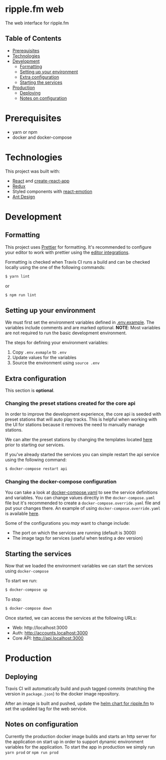 # ripple.fm web

The web interface for ripple.fm

## Table of Contents

- [Prerequisites](#prerequisites)
- [Technologies](#technologies)
- [Development](#development)
  - [Formatting](#formatting)
  - [Setting up your environment](#setting-up-your-environment)
  - [Extra configuration](#extra-configuration)
  - [Starting the services](#starting-the-services)
- [Production](#production)
  - [Deploying](#deploying)
  - [Notes on configuration](#notes-on-configuration)

# Prerequisites

- yarn or npm
- docker and docker-compose

# Technologies

This project was built with:

- [React](https://reactjs.org/) and [create-react-app](https://github.com/facebook/create-react-app)
- [Redux](https://redux.js.org/)
- Styled components with [react-emotion](https://github.com/emotion-js/emotion)
- [Ant Design](https://ant.design/docs/react/introduce)

# Development

## Formatting

This project uses [Prettier](https://github.com/prettier/prettier) for formatting. It's recommended to configure your editor to work with prettier using the [editor integrations](https://prettier.io/docs/en/editors.html).

Formatting is checked when Travis CI runs a build and can be checked locally using the one of the following commands:

```sh
$ yarn lint
```

or

```sh
$ npm run lint
```

## Setting up your environment

We must first set the environment variables defined in [.env.example](.env.example). The variables include comments and are marked optional. **NOTE**: Most variables are not required to run the basic development environment.

The steps for defining your environment variables:

1. Copy `.env.exmaple` to `.env`
1. Update values for the variables
1. Source the environment using `source .env`

## Extra configuration

This section is **optional**.

### Changing the preset stations created for the core api

In order to improve the development experience, the core api is seeded with preset stations that will auto play tracks. This is helpful when working with the UI for stations because it removes the need to manually manage stations.

We can alter the preset stations by changing the templates located [here](support/station_templates.exs) prior to starting our services.

If you've already started the services you can simple restart the api service using the following command:

```sh
$ docker-compose restart api
```

### Changing the docker-compose configuration

You can take a look at [docker-compose.yaml](docker-compose.yaml) to see the service definitions and variables. You can change values directly in the `docker-compose.yaml` file but it's recommended to create a `docker-compose.override.yaml` file and put your changes there. An example of using `docker-compose.override.yaml` is available [here](https://docs.docker.com/compose/extends/).

Some of the configurations you _may_ want to change include:

- The port on which the services are running (default is 3000)
- The image tags for services (useful when testing a dev version)

## Starting the services

Now that we loaded the environment variables we can start the services using `docker-compose`

To start we run:

```sh
$ docker-compose up
```

To stop:

```sh
$ docker-compose down
```

Once started, we can access the services at the following URLs:

- Web: http://localhost:3000
- Auth: http://accounts.localhost:3000
- Core API: http://api.localhost:3000

# Production

## Deploying

Travis CI will automatically build and push tagged commits (matching the version in `package.json`) to the docker image repository.

After an image is built and pushed, update the [helm chart for ripple.fm](https://github.com/ripplefm/charts) to set the updated tag for the web service.

## Notes on configuration

Currently the production docker image builds and starts an http server for the application on start up in order to support dynamic environment variables for the application. To start the app in production we simply run `yarn prod` or `npm run prod`
